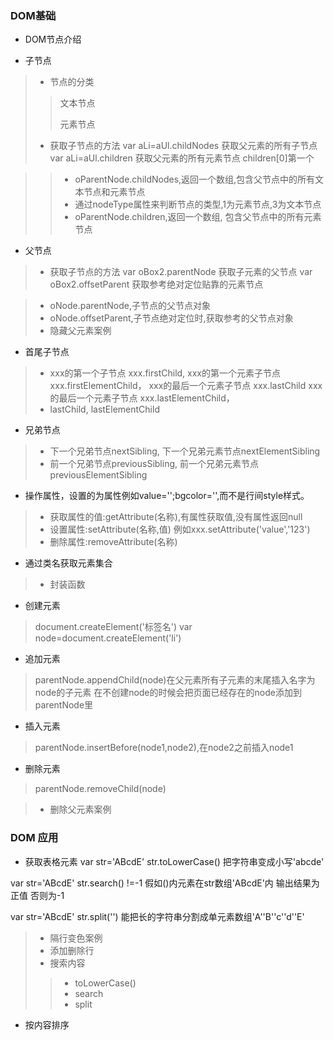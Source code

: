  ### DOM基础

* DOM节点介绍

* 子节点

> * 节点的分类
>> 文本节点
>> 
>> 元素节点
> * 获取子节点的方法
var aLi=aUl.childNodes 获取父元素的所有子节点
var aLi=aUl.children 获取父元素的所有元素节点 children[0]第一个

>> * oParentNode.childNodes,返回一个数组,包含父节点中的所有文本节点和元素节点
>> * 通过nodeType属性来判断节点的类型,1为元素节点,3为文本节点
>> * oParentNode.children,返回一个数组, 包含父节点中的所有元素节点

* 父节点
> * 获取子节点的方法
var oBox2.parentNode 获取子元素的父节点
var oBox2.offsetParent 获取参考绝对定位贴靠的元素节点

> * oNode.parentNode,子节点的父节点对象
> * oNode.offsetParent,子节点绝对定位时,获取参考的父节点对象 
> * 隐藏父元素案例

* 首尾子节点

> * xxx的第一个子节点 xxx.firstChild, 
xxx的第一个元素子节点 xxx.firstElementChild，
xxx的最后一个元素子节点 xxx.lastChild
xxx的最后一个元素子节点 xxx.lastElementChild，
> * lastChild, lastElementChild

* 兄弟节点

> * 下一个兄弟节点nextSibling,
下一个兄弟元素节点nextElementSibling
> * 前一个兄弟节点previousSibling,
前一个兄弟元素节点previousElementSibling

* 操作属性，设置的为属性例如value='';bgcolor='',而不是行间style样式。

> * 获取属性的值:getAttribute(名称),有属性获取值,没有属性返回null 
> * 设置属性:setAttribute(名称,值) 例如xxx.setAttribute('value','123')
> * 删除属性:removeAttribute(名称) 

* 通过类名获取元素集合

> * 封装函数

* 创建元素
> document.createElement('标签名')
var node=document.createElement('li')
* 追加元素
> parentNode.appendChild(node)在父元素所有子元素的末尾插入名字为node的子元素
在不创建node的时候会把页面已经存在的node添加到parentNode里

* 插入元素
> parentNode.insertBefore(node1,node2),在node2之前插入node1

* 删除元素
> parentNode.removeChild(node)


> * 删除父元素案例

### DOM 应用
* 获取表格元素
var str='ABcdE'
str.toLowerCase() 把字符串变成小写'abcde'

var str='ABcdE'
str.search() !=-1 假如()内元素在str数组'ABcdE'内 输出结果为正值 否则为-1

var str='ABcdE'
str.split('') 能把长的字符串分割成单元素数组'A''B''c''d''E'

> * 隔行变色案例
> * 添加删除行
> * 搜索内容
>> * toLowerCase()
>> * search
>> * split

* 按内容排序